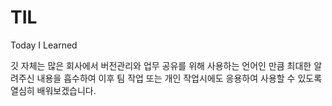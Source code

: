 # TIL
Today I Learned

깃 자체는 많은 회사에서 버전관리와 업무 공유를 위해 사용하는 언어인 만큼 최대한 알려주신 내용을 흡수하여 이후 팀 작업 또는 개인 작업시에도 응용하여 사용할 수 있도록 열심히 배워보겠습니다.
